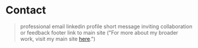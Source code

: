 # Contact

> professional email
> linkedin profile
> short message inviting collaboration or feedback
> footer link to main site ("For more about my broader work, visit my main site [here]().")